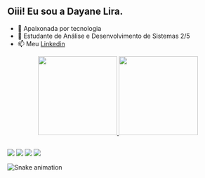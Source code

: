 ## Oiii! Eu sou a Dayane Lira.

- 🔭 Apaixonada por tecnologia
- 🌱 Estudante de Análise e Desenvolvimento de Sistemas 2/5
- 📫 Meu [Linkedin](https://www.linkedin.com/in/dayanexlira/)
 
 <div align="center">
  <a href="https://github.com/dayanelira">
  <img height="180em" src="https://github-readme-stats.vercel.app/api?username=dayanelira&show_icons=true&theme=cobalt&include_all_commits=true&count_private=true"/>
  <img height="180em" src="https://github-readme-stats.vercel.app/api/top-langs/?username=dayanelira&layout=compact&langs_count=7&theme=cobalt"/>
</div>

  ##
<div> 
  <a href="https://www.youtube.com/channel/UCwF7N5imVjn1x76BEipkkhg" target="_blank"><img src="https://img.shields.io/badge/YouTube-FF0000?style=for-the-badge&logo=youtube&logoColor=white" target="_blank"></a>
 <a href="https://discord.gg/Nuv5NPDCVF" target="_blank"><img src="https://img.shields.io/badge/Discord-7289DA?style=for-the-badge&logo=discord&logoColor=white" target="_blank"></a> 
  <a href = "mailto:dayanexlira@gmail.com"><img src="https://img.shields.io/badge/-Gmail-%23333?style=for-the-badge&logo=gmail&logoColor=white" target="_blank"></a>
  <a href="www.linkedin.com/in/dayanexlira" target="_blank"><img src="https://img.shields.io/badge/-LinkedIn-%230077B5?style=for-the-badge&logo=linkedin&logoColor=white" target="_blank"></a> 
  
</div>
  
<!---
dayanelira/dayanelira is a ✨ special ✨ repository because its `README.md` (this file) appears on your GitHub profile.
You can click the Preview link to take a look at your changes.
--->

![Snake animation](https://github.com/dayanelira/dayanelira/blob/output/github-contribution-grid-snake.svg)
